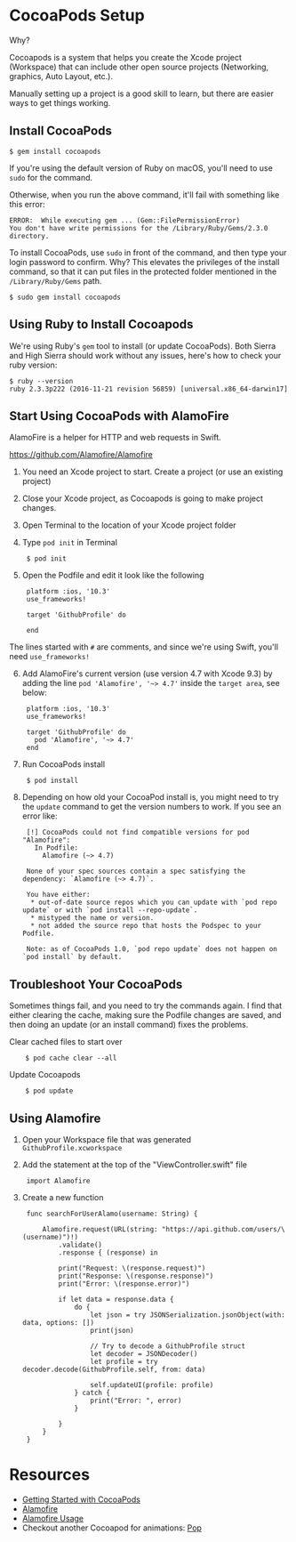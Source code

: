 # CocoaPods Setup #

Why?

Cocoapods is a system that helps you create the Xcode project (Workspace) that can include other open source projects (Networking, graphics, Auto Layout, etc.).

Manually setting up a project is a good skill to learn, but there are easier ways to get things working.

## Install CocoaPods ##

	$ gem install cocoapods

If you're using the default version of Ruby on macOS, you'll need to use `sudo` for the command.

Otherwise, when you run the above command, it'll fail with something like this error: 

	ERROR:  While executing gem ... (Gem::FilePermissionError)
    You don't have write permissions for the /Library/Ruby/Gems/2.3.0 directory.

To install CocoaPods, use `sudo` in front of the command, and then type your login password to confirm. Why? This elevates the privileges of the install command, so that it can put files in the protected folder mentioned in the `/Library/Ruby/Gems` path.

	$ sudo gem install cocoapods


## Using Ruby to Install Cocoapods ##

We're using Ruby's `gem` tool to install (or update CocoaPods). Both Sierra and High Sierra should work without any issues, here's how to check your ruby version: 

	$ ruby --version
	ruby 2.3.3p222 (2016-11-21 revision 56859) [universal.x86_64-darwin17]

## Start Using CocoaPods with AlamoFire ##

AlamoFire is a helper for HTTP and web requests in Swift.

<https://github.com/Alamofire/Alamofire>

1. You need an Xcode project to start. Create a project (or use an existing project)
2. Close your Xcode project, as Cocoapods is going to make project changes.
3. Open Terminal to the location of your Xcode project folder
4. Type `pod init` in Terminal

		$ pod init

5. Open the Podfile and edit it look like the following 

		platform :ios, '10.3'
		use_frameworks!
		
		target 'GithubProfile' do

		end

The lines started with `#` are comments, and since we're using Swift, you'll need `use_frameworks!`

6. Add AlamoFire's current version (use version 4.7 with Xcode 9.3) by adding the line `pod 'Alamofire', '~> 4.7'` inside the `target area`, see below:


		platform :ios, '10.3'
		use_frameworks!
		
		target 'GithubProfile' do		
		  pod 'Alamofire', '~> 4.7'
		end

6. Run CocoaPods install

		$ pod install

7. Depending on how old your CocoaPod install is, you might need to try the `update` command to get the version numbers to work. If you see an error like:

		[!] CocoaPods could not find compatible versions for pod "Alamofire":
		  In Podfile:
		    Alamofire (~> 4.7)
		
		None of your spec sources contain a spec satisfying the dependency: `Alamofire (~> 4.7)`.
		
		You have either:
		 * out-of-date source repos which you can update with `pod repo update` or with `pod install --repo-update`.
		 * mistyped the name or version.
		 * not added the source repo that hosts the Podspec to your Podfile.
		
		Note: as of CocoaPods 1.0, `pod repo update` does not happen on `pod install` by default.

## Troubleshoot Your CocoaPods

Sometimes things fail, and you need to try the commands again. I find that either clearing the cache, making sure the Podfile changes are saved, and then doing an update (or an install command) fixes the problems.

Clear cached files to start over

		$ pod cache clear --all

Update Cocoapods

		$ pod update

## Using Alamofire ##

1. Open your Workspace file that was generated `GithubProfile.xcworkspace`

2. Add the statement at the top of the "ViewController.swift" file

		import Alamofire

3. Create a new function

	    func searchForUserAlamo(username: String) {
	        
	        Alamofire.request(URL(string: "https://api.github.com/users/\(username)")!)
	            .validate()
	            .response { (response) in
	            
	            print("Request: \(response.request)")
	            print("Response: \(response.response)")
	            print("Error: \(response.error)")
	            
	            if let data = response.data {
	                do {
	                    let json = try JSONSerialization.jsonObject(with: data, options: [])
	                    print(json)
	                    
	                    // Try to decode a GithubProfile struct
	                    let decoder = JSONDecoder()
	                    let profile = try decoder.decode(GithubProfile.self, from: data)
	                    
	                    self.updateUI(profile: profile)
	                } catch {
	                    print("Error: ", error)
	                }
	
	            }
	        }
	    }



# Resources #

* [Getting Started with CocoaPods](https://guides.cocoapods.org/using/getting-started.html)
* [Alamofire](https://github.com/Alamofire/Alamofire)
* [Alamofire Usage](https://github.com/Alamofire/Alamofire/blob/master/Documentation/Usage.md)
* Checkout another Cocoapod for animations: [Pop](https://github.com/facebook/pop)



